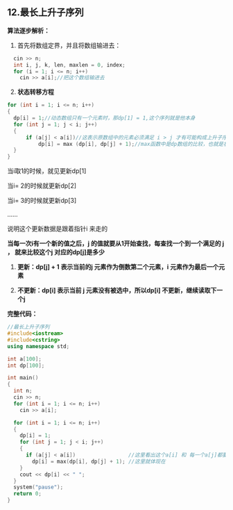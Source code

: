 ## 12.最长上升子序列

**算法逐步解析：**

1. 首先将数组定界，并且将数组输进去：

```cpp
  cin >> n;
  int i, j, k, len, maxlen = 0, index;
  for (i = 1; i <= n; i++)
    cin >> a[i];//把这个数组输进去
```

2. **状态转移方程**

  


```cpp
for (int i = 1; i <= n; i++)
{
  dp[i] = 1;//动态数组只有一个元素时，那dp[1] = 1,这个序列就是他本身
  for (int j = 1; j < i; j++)
  {
      if (a[j] < a[i])//这表示原数组中的元素必须满足 i > j 才有可能构成上升子序列
          dp[i] = max (dp[i], dp[j] + 1);//max函数中是dp数组的比较，也就是状态转移方程
  }
}
```



当i取1的时候，就见更新dp[1]

当i= 2的时候就更新dp[2]

当i= 3的时候就更新dp[3]

……

说明这个更新数据是跟着指针i 来走的



**当每一次i有一个新的值之后，j 的值就要从1开始查找，每查找一个到一个满足的 j ， 就来比较这个j 对应的dp[j]是多少**

1. **更新：dp[j] + 1 表示当前的j 元素作为倒数第二个元素，i 元素作为最后一个元素**

2. **不更新：dp[i] 表示当前 j 元素没有被选中，所以dp[i] 不更新，继续读取下一个j**



**完整代码：**

```cpp
//最长上升子序列
#include<iostream>
#include<cstring>
using namespace std;

int a[100];
int dp[100];

int main()
{
  int n;
  cin >> n;
  for (int i = 1; i <= n; i++)
    cin >> a[i];

  for (int i = 1; i <= n; i++)
  {
    dp[i] = 1;
    for (int j = 1; j < i; j++)
    {
      if (a[j] < a[i])                 //这里看出这个a[i] 和 每一个a[j]都要比较
        dp[i] = max(dp[i], dp[j] + 1); //这里就体现在
    }
    cout << dp[i] << " ";
  }
  system("pause");
  return 0;
}
```






















